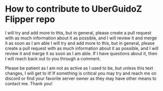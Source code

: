 # How to contribute to UberGuidoZ Flipper repo

I will try and add more to this, but in general, please create a pull request with as much information about it as possible, and
I will review it and merge it as soon as I am able  I will try and add more to this, but in general, please create a pull request
with as much information about it as possible, and I will review it and merge it as soon as I am able. If I have questions about
it, then I will reach back out to you through a comment.

Please be patient as I am not as active as I used to be, but unless this text changes, I will get to it! If something is critical
you may try and reach me on discord or find your favorite server owner as they may have other means to contact me. Thank you!
